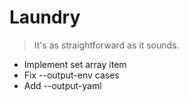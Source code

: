 # Laundry

> It's as straightforward as it sounds.

-   Implement set array item
-   Fix --output-env cases
-   Add --output-yaml

